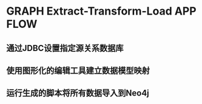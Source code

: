 # GRAPH Extract-Transform-Load APP FLOW

## 通过JDBC设置指定源关系数据库

## 使用图形化的编辑工具建立数据模型映射

## 运行生成的脚本将所有数据导入到Neo4j

